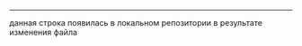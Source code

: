 ---------------------------------------------------
данная строка появилась в локальном репозитории в результате изменения файла
